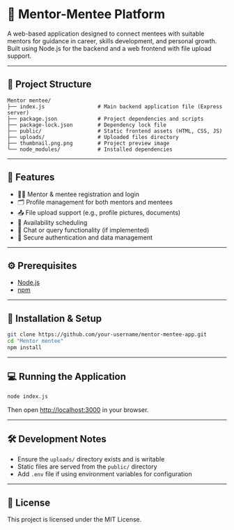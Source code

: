 # 👥 Mentor-Mentee Platform

A web-based application designed to connect mentees with suitable mentors for guidance in career, skills development, and personal growth. Built using Node.js for the backend and a web frontend with file upload support.

---

## 📁 Project Structure

```
Mentor mentee/
├── index.js                 # Main backend application file (Express server)
├── package.json             # Project dependencies and scripts
├── package-lock.json        # Dependency lock file
├── public/                  # Static frontend assets (HTML, CSS, JS)
├── uploads/                 # Uploaded files directory
├── thumbnail.png.png        # Project preview image
└── node_modules/            # Installed dependencies
```

---

## 🚀 Features

- 🧑‍🏫 Mentor & mentee registration and login
- 🗂️ Profile management for both mentors and mentees
- 📤 File upload support (e.g., profile pictures, documents)
- 📅 Availability scheduling
- 💬 Chat or query functionality (if implemented)
- 🔐 Secure authentication and data management

---

## ⚙️ Prerequisites

- [Node.js](https://nodejs.org/)
- [npm](https://www.npmjs.com/)

---

## 🔧 Installation & Setup

```bash
git clone https://github.com/your-username/mentor-mentee-app.git
cd "Mentor mentee"
npm install
```

---

## 💻 Running the Application

```bash
node index.js
```

Then open [http://localhost:3000](http://localhost:3000) in your browser.

---

## 🛠 Development Notes

- Ensure the `uploads/` directory exists and is writable
- Static files are served from the `public/` directory
- Add `.env` file if using environment variables for configuration

---



## 📜 License

This project is licensed under the MIT License.